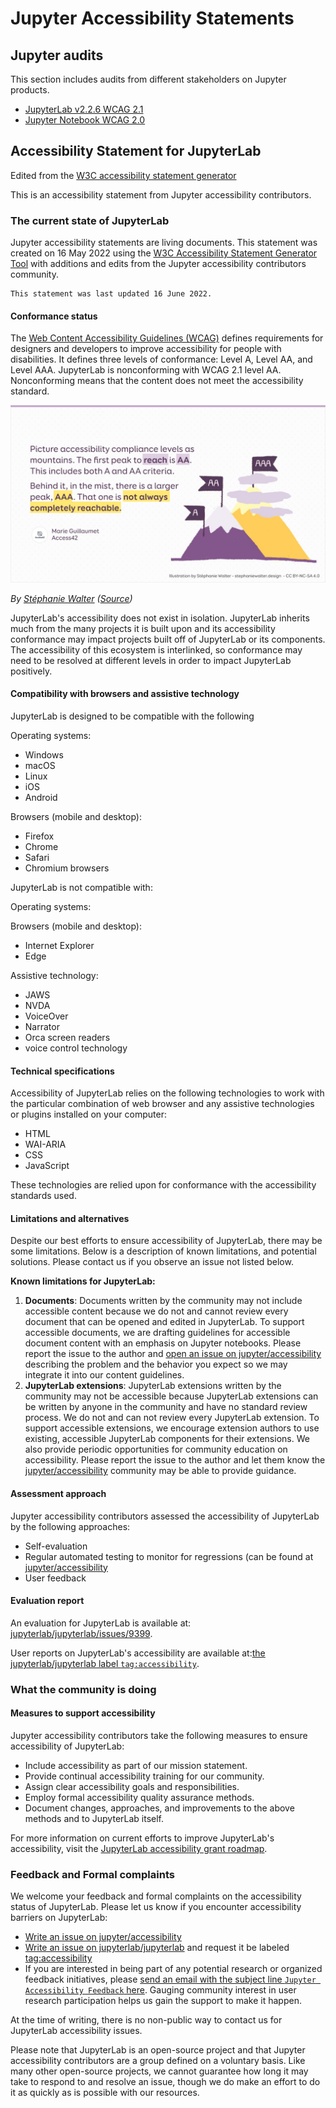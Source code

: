 # Jupyter Accessibility Statements

## Jupyter audits

This section includes audits from different stakeholders on Jupyter products.

- [JupyterLab v2.2.6 WCAG 2.1](https://github.com/jupyterlab/jupyterlab/issues/9399)
- [Jupyter Notebook WCAG 2.0](https://github.com/jupyter/accessibility/issues/7)

## Accessibility Statement for JupyterLab

Edited from the [W3C accessibility statement generator](https://www.w3.org/WAI/planning/statements/generator/#create)

This is an accessibility statement from Jupyter accessibility contributors.

### The current state of JupyterLab

Jupyter accessibility statements are living documents. This statement was created on 16 May 2022 using the [W3C Accessibility Statement Generator Tool](https://www.w3.org/WAI/planning/statements/) with additions and edits from the Jupyter accessibility contributors community.

```{note}
This statement was last updated 16 June 2022.
```

#### Conformance status

The [Web Content Accessibility Guidelines (WCAG)](https://www.w3.org/WAI/standards-guidelines/wcag) defines requirements for designers and developers to improve accessibility for people with disabilities. It defines three levels of conformance: Level A, Level AA, and Level AAA. JupyterLab is nonconforming with WCAG 2.1 level AA. Nonconforming means that the content does not meet the accessibility standard.

![Picture accessibility compliance levels as mountains. The first peak to reach is AA. This includes both A and AA criteria. Behind it, in the mist, there is a larger peak, AAA. That one is not always completely reachable--Marie Guillaumet, Access42](../images/stephaniewalter-accessibility-compliance-levels-to-reach.jpeg)

_By [Stéphanie Walter](https://stephaniewalter.design) ([Source](https://stephaniewalter.design/blog/5-illustrations-to-understand-and-promote-accessibility/))_

JupyterLab's accessibility does not exist in isolation. JupyterLab inherits much from the many projects it is built upon and its accessibility conformance may impact projects built off of JupyterLab or its components. The accessibility of this ecosystem is interlinked, so conformance may need to be resolved at different levels in order to impact JupyterLab positively.

#### Compatibility with browsers and assistive technology

JupyterLab is designed to be compatible with the following

Operating systems:

- Windows
- macOS
- Linux
- iOS
- Android

Browsers (mobile and desktop):

- Firefox
- Chrome
- Safari
- Chromium browsers

JupyterLab is not compatible with:

Operating systems:

Browsers (mobile and desktop):

- Internet Explorer
- Edge

Assistive technology:

- JAWS
- NVDA
- VoiceOver
- Narrator
- Orca screen readers
- voice control technology

#### Technical specifications

Accessibility of JupyterLab relies on the following technologies to work with the particular combination of web browser and any assistive technologies or plugins installed on your computer:

- HTML
- WAI-ARIA
- CSS
- JavaScript

These technologies are relied upon for conformance with the accessibility standards used.

#### Limitations and alternatives

Despite our best efforts to ensure accessibility of JupyterLab, there may be some limitations. Below is a description of known limitations, and potential solutions. Please contact us if you observe an issue not listed below.

**Known limitations for JupyterLab:**

1. **Documents**: Documents written by the community may not include accessible content because we do not and cannot review every document that can be opened and edited in JupyterLab. To support accessible documents, we are drafting guidelines for accessible document content with an emphasis on Jupyter notebooks. Please report the issue to the author and [open an issue on jupyter/accessibility](https://github.com/jupyter/accessibility/issues/new) describing the problem and the behavior you expect so we may integrate it into our content guidelines.
2. **JupyterLab extensions**: JupyterLab extensions written by the community may not be accessible because JupyterLab extensions can be written by anyone in the community and have no standard review process. We do not and can not review every JupyterLab extension. To support accessible extensions, we encourage extension authors to use existing, accessible JupyterLab components for their extensions. We also provide periodic opportunities for community education on accessibility. Please report the issue to the author and let them know the [jupyter/accessibility](https://github.com/jupyter/accessibility/) community may be able to provide guidance.

#### Assessment approach

Jupyter accessibility contributors assessed the accessibility of JupyterLab by the following approaches:

- Self-evaluation
- Regular automated testing to monitor for regressions (can be found at [jupyter/accessibility](https://github.com/jupyter/accessibility)
- User feedback

#### Evaluation report

An evaluation for JupyterLab is available at: [jupyterlab/jupyterlab/issues/9399](https://github.com/jupyterlab/jupyterlab/issues/9399).

User reports on JupyterLab's accessibility are available at:[the jupyterlab/jupyterlab label `tag:accessibility`](https://github.com/jupyterlab/jupyterlab/labels/tag%3AAccessibility).

### What the community is doing

#### Measures to support accessibility

Jupyter accessibility contributors take the following measures to ensure accessibility of JupyterLab:

- Include accessibility as part of our mission statement.
- Provide continual accessibility training for our community.
- Assign clear accessibility goals and responsibilities.
- Employ formal accessibility quality assurance methods.
- Document changes, approaches, and improvements to the above methods and to JupyterLab itself.

For more information on current efforts to improve JupyterLab's accessibility, visit the [JupyterLab accessibility grant roadmap](https://jupyter-a11y.netlify.app/roadmap/intro.html).

### Feedback and Formal complaints

We welcome your feedback and formal complaints on the accessibility status of JupyterLab. Please let us know if you encounter accessibility barriers on JupyterLab:

- [Write an issue on jupyter/accessibility](https://github.com/jupyter/accessibility/issues/new)
- [Write an issue on jupyterlab/jupyterlab](https://github.com/jupyterlab/jupyterlab/issues/new) and request it be labeled [tag:accessibility](https://github.com/jupyterlab/jupyterlab/labels/tag%3AAccessibility)
- If you are interested in being part of any potential research or organized feedback initiatives, please [send an email with the subject line `Jupyter Accessibility Feedback` here](ipresedo@quansight.com). Gauging community interest in user research participation helps us gain the support to make it happen.

At the time of writing, there is no non-public way to contact us for JupyterLab accessibility issues.

Please note that JupyterLab is an open-source project and that Jupyter accessibility contributors are a group defined on a voluntary basis. Like many other open-source projects, we cannot guarantee how long it may take to respond to and resolve an issue, though we do make an effort to do it as quickly as is possible with our resources.

